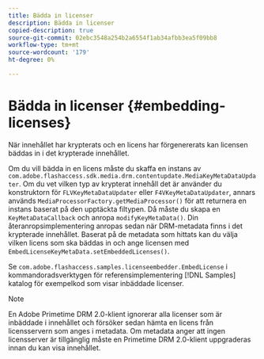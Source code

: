 ```yaml
---
title: Bädda in licenser
description: Bädda in licenser
copied-description: true
source-git-commit: 02ebc3548a254b2a6554f1ab34afbb3ea5f09bb8
workflow-type: tm+mt
source-wordcount: '179'
ht-degree: 0%

---
```


# Bädda in licenser {#embedding-licenses}

När innehållet har krypterats och en licens har förgenererats kan licensen bäddas in i det krypterade innehållet.

Om du vill bädda in en licens måste du skaffa en instans av `com.adobe.flashaccess.sdk.media.drm.contentupdate.MediaKeyMetaDataUpdater`. Om du vet vilken typ av krypterat innehåll det är använder du konstruktorn för `FLVKeyMetaDataUpdater` eller `F4VKeyMetaDataUpdater`, annars används `MediaProcessorFactory.getMediaProcessor()` för att returnera en instans baserat på den upptäckta filtypen. Då måste du skapa en `KeyMetaDataCallback` och anropa `modifyKeyMetaData()`. Din återanropsimplementering anropas sedan när DRM-metadata finns i det krypterade innehållet. Baserat på de metadata som hittats kan du välja vilken licens som ska bäddas in och ange licensen med `EmbedLicenseKeyMetaData.setEmbeddedLicenses()`.

Se `com.adobe.flashaccess.samples.licenseembedder.EmbedLicense` i kommandoradsverktygen för referensimplementering [!DNL Samples] katalog för exempelkod som visar inbäddade licenser.

>[!NOTE]
>
>En Adobe Primetime DRM 2.0-klient ignorerar alla licenser som är inbäddade i innehållet och försöker sedan hämta en licens från licensservern som anges i metadata. Om metadata anger att ingen licensserver är tillgänglig måste en Primetime DRM 2.0-klient uppgraderas innan du kan visa innehållet.

